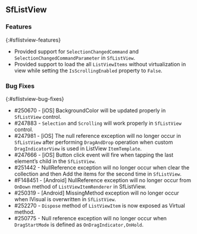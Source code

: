 ## SfListView

### Features
{:#sflistview-features}

* Provided support for `SelectionChangedCommand` and `SelectionChangedCommandParameter` in `SfListView`.
* Provided support to load the all `ListViewItems` without virtualization in view while setting the `IsScrollingEnabled` property to `False`.

### Bug Fixes
{:#sflistview-bug-fixes}

* \#250670 - [iOS] BackgroundColor will be updated properly in `SfListView` control.
* \#247883 - `Selection` and `Scrolling` will work properly in `SfListView` control.
* \#247981 - [iOS] The null reference exception will no longer occur in `SfListView` after performing `DragAndDrop` operation when custom `DragIndicatorView` is used in ListView `ItemTemplate`.
* \#247666 - [iOS] Button click event will fire when tapping the last element’s child in the `SfListView`.
* \#251442 - NullReference exception will no longer occur when clear the collection and then Add the items for the second time in `SfListView`.
* \#F148451 - [Android] NullReference exception will no longer occur from `OnDown` method of `ListViewItemRenderer` in SfListView.
* \#250319 - [Android] MissingMethod exception will no longer occur when IVisual is overwritten in `SfListView`.
* \#252270 - `Dispose` method of `ListViewItem` is now exposed as Virtual method.
* \#250775 - Null reference exception will no longer occur when `DragStartMode` is defined as `OnDragIndicator,OnHold`.